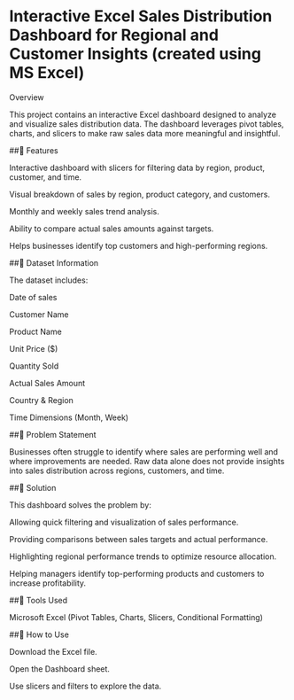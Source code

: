 # Interactive Excel Sales Distribution Dashboard for Regional and Customer Insights (created using MS Excel)
Overview

This project contains an interactive Excel dashboard designed to analyze and visualize sales distribution data. The dashboard leverages pivot tables, charts, and slicers to make raw sales data more meaningful and insightful.

##🔹 Features

Interactive dashboard with slicers for filtering data by region, product, customer, and time.

Visual breakdown of sales by region, product category, and customers.

Monthly and weekly sales trend analysis.

Ability to compare actual sales amounts against targets.

Helps businesses identify top customers and high-performing regions.

##🔹 Dataset Information

The dataset includes:

Date of sales

Customer Name

Product Name

Unit Price ($)

Quantity Sold

Actual Sales Amount

Country & Region

Time Dimensions (Month, Week)

##🔹 Problem Statement

Businesses often struggle to identify where sales are performing well and where improvements are needed. Raw data alone does not provide insights into sales distribution across regions, customers, and time.

##🔹 Solution

This dashboard solves the problem by:

Allowing quick filtering and visualization of sales performance.

Providing comparisons between sales targets and actual performance.

Highlighting regional performance trends to optimize resource allocation.

Helping managers identify top-performing products and customers to increase profitability.

##🔹 Tools Used

Microsoft Excel (Pivot Tables, Charts, Slicers, Conditional Formatting)

##🔹 How to Use

Download the Excel file.

Open the Dashboard sheet.

Use slicers and filters to explore the data.
